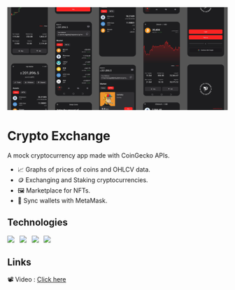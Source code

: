 <img src="https://raw.githubusercontent.com/saad0510/crypto-exchange/main/doc/cover.png" /> 

# Crypto Exchange

A mock cryptocurrency app made with CoinGecko APIs.

* 📈 Graphs of prices of coins and OHLCV data.
*	🪙 Exchanging and Staking cryptocurrencies.
* 🖼️	Marketplace for NFTs.
* 💎 Sync wallets with MetaMask. 

## Technologies

<div>
  <img src="https://storage.googleapis.com/cms-storage-bucket/6a07d8a62f4308d2b854.svg" height=30px /> &nbsp;
  <img src="https://www.gstatic.com/devrel-devsite/prod/veedbeaae685ee44a03112cb16b1d4bd8e26efe964d9c2b235745fe9600d13418/firebase/images/lockup.svg" height=30px /> &nbsp;
  <img src="https://landing.coingecko.com/wp-content/uploads/2020/03/CoinGecko.png" height=30px /> &nbsp;
  <img src="https://freelogopng.com/images/all_img/1683020772metamask-logo-png.png" height=30px /> &nbsp;
</div>

## Links

📽️ Video : [Click here](https://firebasestorage.googleapis.com/v0/b/saadbinkhalid-portfolio.appspot.com/o/crypto%2Fcrypto.mp4?alt=media&token=2406fc53-d2b8-496a-8b2b-8b9cbb9f72b8) <br>
